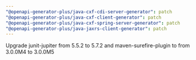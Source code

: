 ```yaml
---
"@openapi-generator-plus/java-cxf-cdi-server-generator": patch
"@openapi-generator-plus/java-cxf-client-generator": patch
"@openapi-generator-plus/java-cxf-spring-server-generator": patch
"@openapi-generator-plus/java-jaxrs-client-generator": patch
---
```


Upgrade junit-jupiter from 5.5.2 to 5.7.2 and maven-surefire-plugin to from 3.0.0M4 to 3.0.0M5
